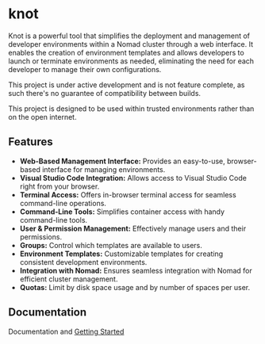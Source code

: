 # knot

Knot is a powerful tool that simplifies the deployment and management of developer environments within a Nomad cluster through a web interface. It enables the creation of environment templates and allows developers to launch or terminate environments as needed, eliminating the need for each developer to manage their own configurations.

This project is under active development and is not feature complete, as such there's no guarantee of compatibility between builds.

This project is designed to be used within trusted environments rather than on the open internet.

## Features

- **Web-Based Management Interface:** Provides an easy-to-use, browser-based interface for managing environments.
- **Visual Studio Code Integration:** Allows access to Visual Studio Code right from your browser.
- **Terminal Access:** Offers in-browser terminal access for seamless command-line operations.
- **Command-Line Tools:** Simplifies container access with handy command-line tools.
- **User & Permission Management:** Effectively manage users and their permissions.
- **Groups:** Control which templates are available to users.
- **Environment Templates:** Customizable templates for creating consistent development environments.
- **Integration with Nomad:** Ensures seamless integration with Nomad for efficient cluster management.
- **Quotas:** Limit by disk space usage and by number of spaces per user.

## Documentation

Documentation and [Getting Started](https://getknot.dev/docs/install/)
